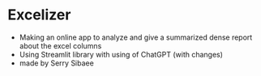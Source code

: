 # Excelizer
- Making an online app to analyze and give a summarized dense report about the excel columns 
- Using Streamlit library with using of ChatGPT (with changes) 
- made by Serry Sibaee 

